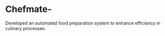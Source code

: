 # Chefmate-
Developed an automated food preparation system to  enhance efficiency in culinary processes. 
